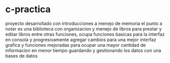 # c-practica
proyecto desarrollado con introducciones a menejo de memoria 
el punto a notar es una biblioteca con organizacion y menejo de libros para prestar y editar libros entre otras funciones, ocupa funciones basicas para la interfaz en consola y progresivamente agregar cambios para una mejor interfaz grafica y funciones mejoradas para ocupar una mayor cantidad de informacion en menor tiempo guardando y gestionando los datos con una bases de datos 

